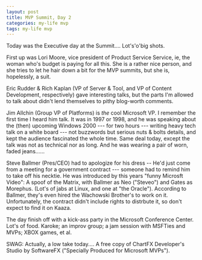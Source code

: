 ```yaml
---
layout: post
title: MVP Summit, Day 2
categories: my-life mvp
tags: my-life mvp
---
```


  <P>Today was the Executive day at the Summit.... Lot's'o'big shots.</P>
<P>First up was Lori Moore, vice president of Product Service Service, ie, the woman who's budget is paying for all this.  She is a rather nice person, and she tries to let he hair down a bit for the MVP summits, but she is, hopelessly, a suit.</P>
<P>Eric Rudder &amp; Rich Kaplan (VP of Server &amp; Tool, and VP of Content Development, respectively) gave interesting talks, but the parts I'm allowed to talk about didn't lend themselves to pithy blog-worth comments.</P>
<P>Jim Allchin (Group VP of Platforms)  is <EM>the</EM> cool Microsoft VP.  I remember the first time I heard him talk.  It was in 1997 or 1998, and he was speaking about the (then) upcoming Windows 2000 --- for two hours --- writing heavy tech talk on a white board --- not buzzwords but serious nuts &amp; bolts details, and  kept the audience fascinated the whole time.   Same deal today, except the talk was not as technical nor as long.  And he was wearing a pair of worn, faded jeans......</P>
<P>Steve Ballmer (Pres/CEO) had to apologize for his dress -- He'd just come from a meeting for a government contract --- someone had to remind him to take off his necktie.  He was introduced by this years "funny Microsft Video": A spoof of the Matrix, with Ballmer as Neo ("Steveo") and Gates as Morephus.  (Lot's of jabs at Linux, and one at "the Oracle").  According to Ballmer, they's even hired the Wachowski Brother's to work on it. Unfortunately, the contract didn't include rights to distrbute it, so don't expect to find it on Kaaza. 
</P><P>The day finish off with a kick-ass party in the Microsoft Conference Center.  Lot's of food.  Karoke; an improv group; a jam session with MSFTies and MVPs; XBOX games, et al. 
</P><P>SWAG:  Actually, a low take today....  A free copy of ChartFX Developer's Studio by SoftwareFX ("Specially Produced for Microsoft MVPs"). 
</P><P> </P>